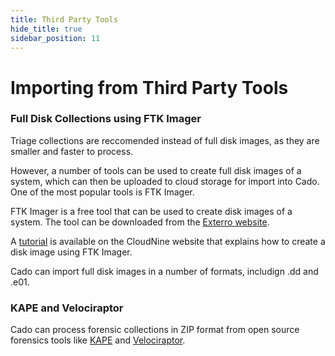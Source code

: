 ```yaml
---
title: Third Party Tools
hide_title: true
sidebar_position: 11
---
```


# Importing from Third Party Tools

### Full Disk Collections using FTK Imager
Triage collections are reccomended instead of full disk images, as they are smaller and faster to process.

However, a number of tools can be used to create full disk images of a system, which can then be uploaded to cloud storage for import into Cado. One of the most popular tools is FTK Imager.

FTK Imager is a free tool that can be used to create disk images of a system. The tool can be downloaded from the [Exterro website](https://www.exterro.com/ftk-product-downloads/ftk-imager-version-4-7-1).

A [tutorial](https://cloudnine.com/ediscoverydaily/electronic-discovery/how-to-create-an-image-using-ftk-imager-ediscovery-best-practices/) is available on the CloudNine website that explains how to create a disk image using FTK Imager.

Cado can import full disk images in a number of formats, includign .dd and .e01.


### KAPE and Velociraptor
Cado can process forensic collections in ZIP format from open source forensics tools like [KAPE](https://www.kroll.com/en/insights/publications/cyber/kroll-artifact-parser-extractor-kape) and [Velociraptor](https://www.rapid7.com/products/velociraptor/).

